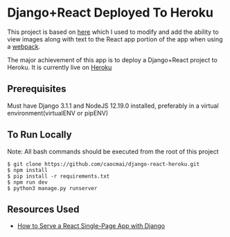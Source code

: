 # Django+React Deployed To Heroku
This project is based on [here](https://github.com/zachtylr21/django-react-starter) which I used to modify and add the ability to view images along with text to the React app portion of the app when using a [webpack](https://webpack.js.org/).

The major achievement of this app is to deploy a Django+React project to Heroku. It is currently live on [Heroku](https://cm-react-test6.herokuapp.com/)

## Prerequisites
Must have Django 3.1.1 and NodeJS 12.19.0 installed, preferably in a virtual environment(virtualENV or pipENV)

## To Run Locally
Note: All bash commands should be executed from the root of this project
```
$ git clone https://github.com/caocmai/django-react-heroku.git
$ npm install
$ pip install -r requirements.txt
$ npm run dev
$ python3 manage.py runserver
```

## Resources Used
* [How to Serve a React Single-Page App with Django](https://dev.to/zachtylr21/how-to-serve-a-react-single-page-app-with-django-1a1l)